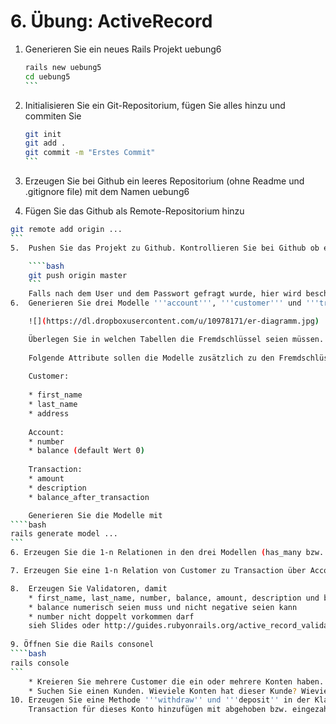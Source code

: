 # 6. Übung: ActiveRecord

1.	Generieren Sie ein neues Rails Projekt uebung6
	
    ````bash
    rails new uebung5
    cd uebung5
    ```
2.	Initialisieren Sie ein Git-Repositorium, fügen Sie alles hinzu und commiten Sie

    ````bash
    git init
    git add .
    git commit -m "Erstes Commit"
    ```
3.	Erzeugen Sie bei Github ein leeres Repositorium (ohne Readme und .gitignore file) mit dem Namen uebung6
4.	Fügen Sie das Github als Remote-Repositorium hinzu 
````bash
git remote add origin ...
```
5.  Pushen Sie das Projekt zu Github. Kontrollieren Sie bei Github ob es da ist.

    ````bash
    git push origin master
    ```
    Falls nach dem User und dem Passwort gefragt wurde, hier wird beschriben wie man das automatisieren kann: https://help.github.com/articles/generating-ssh-keys
6.  Generieren Sie drei Modelle '''account''', '''customer''' und '''transaction'''. In der Datenbank soll das so aussehen:

	![](https://dl.dropboxusercontent.com/u/10978171/er-diagramm.jpg)

	Überlegen Sie in welchen Tabellen die Fremdschlüssel seien müssen.
	
	Folgende Attribute sollen die Modelle zusätzlich zu den Fremdschlüsseln haben:
	
	Customer:
	
	* first_name
	* last_name
	* address
	
	Account:
	* number
	* balance (default Wert 0)
	
	Transaction:
	* amount
	* description
	* balance_after_transaction

	Generieren Sie die Modelle mit
````bash
rails generate model ...
```	
6. Erzeugen Sie die 1-n Relationen in den drei Modellen	(has_many bzw. belong_to)

7. Erzeugen Sie eine 1-n Relation von Customer zu Transaction über Account (has_many through) 

8.  Erzeugen Sie Validatoren, damit
	* first_name, last_name, number, balance, amount, description und balance_after_transaction nicht leer seien könne 
	* balance numerisch seien muss und nicht negative seien kann
	* number nicht doppelt vorkommen darf
	sieh Slides oder http://guides.rubyonrails.org/active_record_validations.html für Validatoren
  
9. Öffnen Sie die Rails consonel
````bash
rails console
```
	* Kreieren Sie mehrere Customer die ein oder mehrere Konten haben. Füge für zwei Konten mehrere Transactionen durch
	* Suchen Sie einen Kunden. Wieviele Konten hat dieser Kunde? Wieviel Geld ist auf meine Bank deponiert (Summe alle Konten)? Wie ist die Summe alle Konten-Balance eines Kunden?   	
10. Erzeugen Sie eine Methode '''withdraw'' und '''deposit'' in der Klasse Account, die Geld abhebt bzw. einzaheln. Sie soll die balance anpassen und eine 
    Transaction für dieses Konto hinzufügen mit abgehoben bzw. eingezahlten Betrag (Amount), Beschreibung ("Withdrawal" bzw. "Deposit"), und balance_after_transaction	


